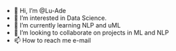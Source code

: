 - 👋 Hi, I’m @Lu-Ade
- 👀 I’m interested in Data Science.
- 🌱 I’m currently learning NLP and uML
- 💞️ I’m looking to collaborate on projects in ML and NLP
- 📫 How to reach me e-mail

<!---
Lu-Ade/Lu-Ade is a ✨ special ✨ repository because its `README.md` (this file) appears on your GitHub profile.
You can click the Preview link to take a look at your changes.
--->
